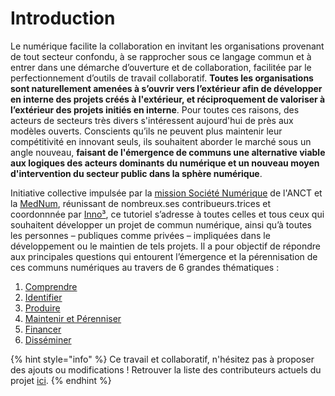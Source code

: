 # Introduction

Le numérique facilite la collaboration en invitant les organisations provenant de tout secteur confondu, à se rapprocher sous ce langage commun et à entrer dans une démarche d’ouverture et de collaboration, facilitée par le perfectionnement d’outils de travail collaboratif. **Toutes les organisations sont naturellement amenées à s’ouvrir vers l’extérieur afin de développer en interne des projets créés à l'extérieur, et réciproquement de valoriser à l’extérieur des projets initiés en interne**. Pour toutes ces raisons, des acteurs de secteurs très divers s'intéressent aujourd'hui de près aux modèles ouverts. Conscients qu’ils ne peuvent plus maintenir leur compétitivité en innovant seuls, ils souhaitent aborder le marché sous un angle nouveau, **faisant de l'émergence de communs une alternative viable aux logiques des acteurs dominants du numérique et un nouveau moyen d'intervention du secteur public dans la sphère numérique**.

Initiative collective impulsée par la [mission Société Numérique](https://societenumerique.gouv.fr/) de l'ANCT et la [MedNum](https://lamednum.coop/), réunissant de nombreux.ses contribueurs.trices et coordonnnée par [Inno³](https://inno3.fr), ce tutoriel s’adresse à toutes celles et tous ceux qui souhaitent développer un projet de commun numérique, ainsi qu’à toutes les personnes – publiques comme privées – impliquées dans le développement ou le maintien de tels projets. Il a pour objectif de répondre aux principales questions qui entourent l’émergence et la pérennisation de ces communs numériques au travers de 6 grandes thématiques :

1. [Comprendre](01-comprendre.md)
2. [Identifier](02-identifier.md)
3. [Produire](03-produire.md)
4. [Maintenir et Pérenniser](04-perenniser.md)
5. [Financer](05-financer.md)
6. [Disséminer](06-disseminer.md)

{% hint style="info" %}
Ce travail et collaboratif, n'hésitez pas à proposer des ajouts ou modifications ! Retrouver la liste des contributeurs actuels du projet [ici](https://vbachelet.frama.io/tutoriel-communs-numeriques/contributors/).
{% endhint %}



